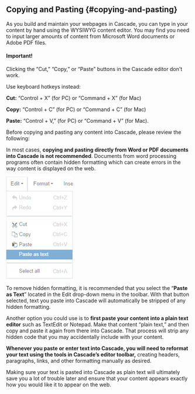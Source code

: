 ## Copying and Pasting {#copying-and-pasting}

As you build and maintain your webpages in Cascade, you can type in your content by hand using the WYSIWYG content editor. You may find you need to input larger amounts of content from Microsoft Word documents or Adobe PDF files.

#### Important!

Clicking the “Cut,” “Copy,” or “Paste” buttons in the Cascade editor don't work.

Use keyboard hotkeys instead:

**Cut:** “Control + X” \(for PC\) or “Command + X” \(for Mac\)

**Copy:** “Control + C” \(for PC\) or “Command + C” \(for Mac\)

**Paste:** “Control + V,” \(for PC\) or “Command + V” \(for Mac\).

Before copying and pasting any content into Cascade, please review the following:

In most cases, **copying and pasting directly from Word or PDF documents into Cascade is not recommended**. Documents from word processing programs often contain hidden formatting which can create errors in the way content is displayed on the web.

![54](../assets/54.png)

To remove hidden formatting, it is recommended that you select the “**Paste as Text**” located in the Edit drop-down menu in the toolbar. With that button selected, text you paste into Cascade will automatically be stripped of any hidden formatting.

Another option you could use is to **first paste your content into a plain text editor** such as TextEdit or Notepad. Make that content “plain text,” and then copy and paste it again from there into Cascade. That process will strip any hidden code that you may accidentally include with your content.

**Whenever you paste or enter text into Cascade, you will need to reformat your text using the tools in Cascade’s editor toolbar,** creating headers, paragraphs, links, and other formatting manually as desired.

Making sure your text is pasted into Cascade as plain text will ultimately save you a lot of trouble later and ensure that your content appears exactly how you would like it to appear on the web.

